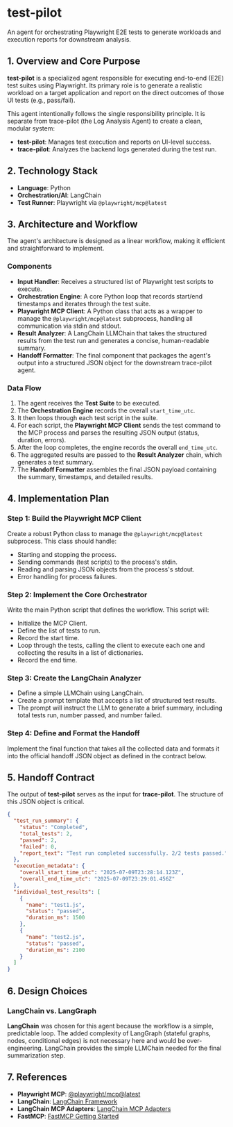 # test-pilot

An agent for orchestrating Playwright E2E tests to generate workloads and execution reports for downstream analysis.

## 1. Overview and Core Purpose

**test-pilot** is a specialized agent responsible for executing end-to-end (E2E) test suites using Playwright. Its primary role is to generate a realistic workload on a target application and report on the direct outcomes of those UI tests (e.g., pass/fail).

This agent intentionally follows the single responsibility principle. It is separate from trace-pilot (the Log Analysis Agent) to create a clean, modular system:

- **test-pilot**: Manages test execution and reports on UI-level success.
- **trace-pilot**: Analyzes the backend logs generated during the test run.

## 2. Technology Stack

- **Language**: Python
- **Orchestration/AI**: LangChain
- **Test Runner**: Playwright via `@playwright/mcp@latest`

## 3. Architecture and Workflow

The agent's architecture is designed as a linear workflow, making it efficient and straightforward to implement.

### Components

- **Input Handler**: Receives a structured list of Playwright test scripts to execute.
- **Orchestration Engine**: A core Python loop that records start/end timestamps and iterates through the test suite.
- **Playwright MCP Client**: A Python class that acts as a wrapper to manage the `@playwright/mcp@latest` subprocess, handling all communication via stdin and stdout.
- **Result Analyzer**: A LangChain LLMChain that takes the structured results from the test run and generates a concise, human-readable summary.
- **Handoff Formatter**: The final component that packages the agent's output into a structured JSON object for the downstream trace-pilot agent.

### Data Flow

1. The agent receives the **Test Suite** to be executed.
2. The **Orchestration Engine** records the overall `start_time_utc`.
3. It then loops through each test script in the suite.
4. For each script, the **Playwright MCP Client** sends the test command to the MCP process and parses the resulting JSON output (status, duration, errors).
5. After the loop completes, the engine records the overall `end_time_utc`.
6. The aggregated results are passed to the **Result Analyzer** chain, which generates a text summary.
7. The **Handoff Formatter** assembles the final JSON payload containing the summary, timestamps, and detailed results.

## 4. Implementation Plan

### Step 1: Build the Playwright MCP Client

Create a robust Python class to manage the `@playwright/mcp@latest` subprocess. This class should handle:

- Starting and stopping the process.
- Sending commands (test scripts) to the process's stdin.
- Reading and parsing JSON objects from the process's stdout.
- Error handling for process failures.

### Step 2: Implement the Core Orchestrator

Write the main Python script that defines the workflow. This script will:

- Initialize the MCP Client.
- Define the list of tests to run.
- Record the start time.
- Loop through the tests, calling the client to execute each one and collecting the results in a list of dictionaries.
- Record the end time.

### Step 3: Create the LangChain Analyzer

- Define a simple LLMChain using LangChain.
- Create a prompt template that accepts a list of structured test results.
- The prompt will instruct the LLM to generate a brief summary, including total tests run, number passed, and number failed.

### Step 4: Define and Format the Handoff

Implement the final function that takes all the collected data and formats it into the official handoff JSON object as defined in the contract below.

## 5. Handoff Contract

The output of **test-pilot** serves as the input for **trace-pilot**. The structure of this JSON object is critical.

```json
{
  "test_run_summary": {
    "status": "Completed",
    "total_tests": 2,
    "passed": 2,
    "failed": 0,
    "report_text": "Test run completed successfully. 2/2 tests passed."
  },
  "execution_metadata": {
    "overall_start_time_utc": "2025-07-09T23:28:14.123Z",
    "overall_end_time_utc": "2025-07-09T23:29:01.456Z"
  },
  "individual_test_results": [
    {
      "name": "test1.js",
      "status": "passed",
      "duration_ms": 1500
    },
    {
      "name": "test2.js",
      "status": "passed",
      "duration_ms": 2100
    }
  ]
}
```

## 6. Design Choices

### LangChain vs. LangGraph

**LangChain** was chosen for this agent because the workflow is a simple, predictable loop. The added complexity of LangGraph (stateful graphs, nodes, conditional edges) is not necessary here and would be over-engineering. LangChain provides the simple LLMChain needed for the final summarization step.

## 7. References

- **Playwright MCP**: [@playwright/mcp@latest](https://github.com/microsoft/playwright)
- **LangChain**: [LangChain Framework](https://github.com/langchain-ai/langchain)
- **LangChain MCP Adapters**: [LangChain MCP Adapters](https://github.com/langchain-ai/langchain-mcp-adapters/tree/main)
- **FastMCP**: [FastMCP Getting Started](https://gofastmcp.com/getting-started/welcome)
